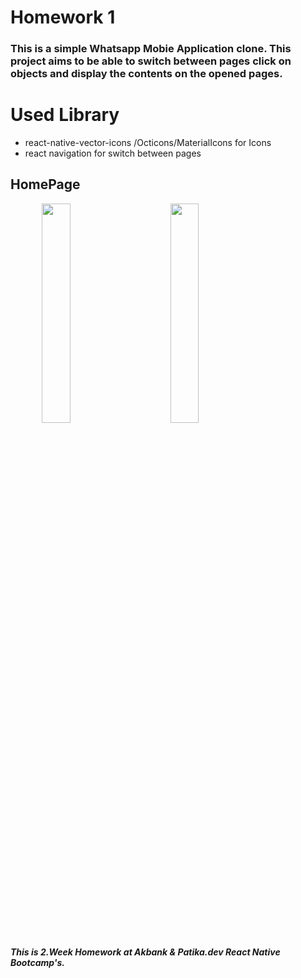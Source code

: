# Homework 1 
### This is a simple Whatsapp Mobie Application clone. This project aims to be able to switch between pages click on objects and display the contents on the opened pages.

# Used Library
* react-native-vector-icons /Octicons/MaterialIcons for Icons
* react navigation for switch between pages

## HomePage

<img width="30%" hspace="10%" src=""/>     <img width="30%" src=""/>


##### This is 2.Week Homework at Akbank & Patika.dev React Native Bootcamp's.

